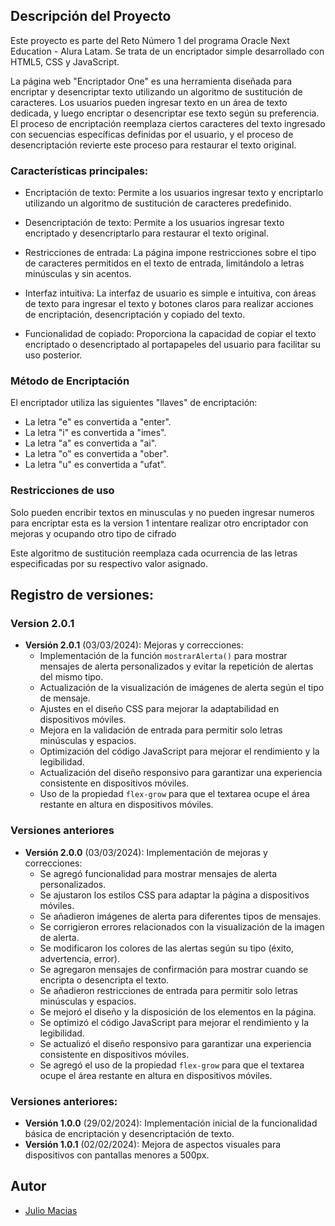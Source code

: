 ## Descripción del Proyecto

Este proyecto es parte del Reto Número 1 del programa Oracle Next Education - Alura Latam. Se trata de un encriptador simple desarrollado con HTML5, CSS y JavaScript.

La página web "Encriptador One" es una herramienta diseñada para encriptar y desencriptar texto utilizando un algoritmo de sustitución de caracteres. Los usuarios pueden ingresar texto en un área de texto dedicada, y luego encriptar o desencriptar ese texto según su preferencia. El proceso de encriptación reemplaza ciertos caracteres del texto ingresado con secuencias específicas definidas por el usuario, y el proceso de desencriptación revierte este proceso para restaurar el texto original.

### Características principales:

- Encriptación de texto: Permite a los usuarios ingresar texto y encriptarlo utilizando un algoritmo de sustitución de caracteres predefinido.

- Desencriptación de texto: Permite a los usuarios ingresar texto encriptado y desencriptarlo para restaurar el texto original.

- Restricciones de entrada: La página impone restricciones sobre el tipo de caracteres permitidos en el texto de entrada, limitándolo a letras minúsculas y sin acentos.

- Interfaz intuitiva: La interfaz de usuario es simple e intuitiva, con áreas de texto para ingresar el texto y botones claros para realizar acciones de encriptación, desencriptación y copiado del texto.

- Funcionalidad de copiado: Proporciona la capacidad de copiar el texto encriptado o desencriptado al portapapeles del usuario para facilitar su uso posterior.

### Método de Encriptación

El encriptador utiliza las siguientes "llaves" de encriptación:

- La letra "e" es convertida a "enter".
- La letra "i" es convertida a "imes".
- La letra "a" es convertida a "ai".
- La letra "o" es convertida a "ober".
- La letra "u" es convertida a "ufat".

### Restricciones de uso

Solo pueden encribir textos en minusculas y no pueden ingresar numeros para encriptar esta es la version 1 
intentare realizar otro encriptador con mejoras y ocupando otro tipo de cifrado

Este algoritmo de sustitución reemplaza cada ocurrencia de las letras especificadas por su respectivo valor asignado.

## Registro de versiones:
### Version 2.0.1
- **Versión 2.0.1** (03/03/2024): Mejoras y correcciones:
  - Implementación de la función `mostrarAlerta()` para mostrar mensajes de alerta personalizados y evitar la repetición de alertas del mismo tipo.
  - Actualización de la visualización de imágenes de alerta según el tipo de mensaje.
  - Ajustes en el diseño CSS para mejorar la adaptabilidad en dispositivos móviles.
  - Mejora en la validación de entrada para permitir solo letras minúsculas y espacios.
  - Optimización del código JavaScript para mejorar el rendimiento y la legibilidad.
  - Actualización del diseño responsivo para garantizar una experiencia consistente en dispositivos móviles.
  - Uso de la propiedad `flex-grow` para que el textarea ocupe el área restante en altura en dispositivos móviles.

### Versiones anteriores
- **Versión 2.0.0** (03/03/2024): Implementación de mejoras y correcciones:
  - Se agregó funcionalidad para mostrar mensajes de alerta personalizados.
  - Se ajustaron los estilos CSS para adaptar la página a dispositivos móviles.
  - Se añadieron imágenes de alerta para diferentes tipos de mensajes.
  - Se corrigieron errores relacionados con la visualización de la imagen de alerta.
  - Se modificaron los colores de las alertas según su tipo (éxito, advertencia, error).
  - Se agregaron mensajes de confirmación para mostrar cuando se encripta o desencripta el texto.
  - Se añadieron restricciones de entrada para permitir solo letras minúsculas y espacios.
  - Se mejoró el diseño y la disposición de los elementos en la página.
  - Se optimizó el código JavaScript para mejorar el rendimiento y la legibilidad.
  - Se actualizó el diseño responsivo para garantizar una experiencia consistente en dispositivos móviles.
  - Se agregó el uso de la propiedad `flex-grow` para que el textarea ocupe el área restante en altura en dispositivos móviles.

### Versiones anteriores:
- **Versión 1.0.0** (29/02/2024): Implementación inicial de la funcionalidad básica de encriptación y desencriptación de texto.
- **Versión 1.0.1** (02/02/2024): Mejora de aspectos visuales para dispositivos con pantallas menores a 500px.

## Autor
- [Julio Macias](https://github.com/jamzlibra)
